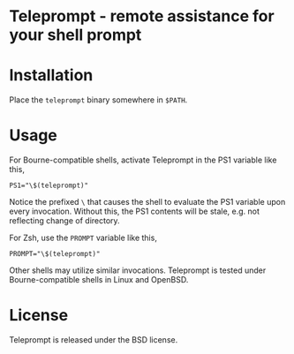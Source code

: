 # Teleprompt - remote assistance for your shell prompt

# Installation
Place the `teleprompt` binary somewhere in `$PATH`.

# Usage
For Bourne-compatible shells, activate Teleprompt in the PS1 variable like this,

    PS1="\$(teleprompt)"

Notice the prefixed `\` that causes the shell to evaluate the PS1 variable upon
every invocation. Without this, the PS1 contents will be stale, e.g. not reflecting
change of directory.

For Zsh, use the `PROMPT` variable like this,

    PROMPT="\$(teleprompt)"

Other shells may utilize similar invocations.
Teleprompt is tested under Bourne-compatible shells in Linux and OpenBSD.


# License
Teleprompt is released under the BSD license.
